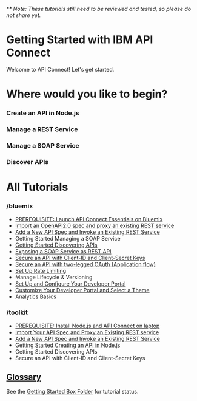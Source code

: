 _** Note: These tutorials still need to be reviewed and tested, so please do not share yet._

# Getting Started with IBM API Connect

Welcome to API Connect! Let's get started.

# Where would you like to begin?

### Create an API in Node.js

### Manage a REST Service

### Manage a SOAP Service

### Discover APIs

# All Tutorials

### /bluemix
- [PREREQUISITE: Launch API Connect Essentials on Bluemix](bluemix/0-prereq/README.md)
- [Import an OpenAPI2.0 spec and proxy an existing REST service](bluemix/1a/README.md)
- [Add a New API Spec and Invoke an Existing REST Service](bluemix/1b/README.md)
- Getting Started Managing a SOAP Service
- [Getting Started Discovering APIs](bluemix/getting-started-discovering-apis)
- [Exposing a SOAP Service as REST API](/bluemix/exposing-a-soap-service-as-rest/README.md)
- [Secure an API with Client-ID and Client-Secret Keys](bluemix/2a/README.md)
- [Secure an API with two-legged OAuth (Application flow)](bluemix/2b/README.md)
- [Set Up Rate Limiting](/bluemix/setup-rate-limiting/README.md)
- Manage Lifecycle & Versioning
- [Set Up and Configure Your Developer Portal](/bluemix/setup-config-customize-dev-portal) 
- [Customize Your Developer Portal and Select a Theme](/bluemix/customize-dev-portal-select-theme)
- Analytics Basics

### /toolkit
- [PREREQUISITE: Install Node.js and API Connect on laptop](/toolkit/0-Prereq/README.md)
- [Import Your API Spec and Proxy an Existing REST service](/toolkit/1a-import)
- [Add a New API Spec and Invoke an Existing REST Service](/toolkit/1b)
- [Getting Started Creating an API in Node.js](/toolkit/getting-started-creating-an-api-in-nodejs/README.md)
- Getting Started Discovering APIs
- Secure an API with Client-ID and Client-Secret Keys

## [Glossary](https://console.ng.bluemix.net/docs/services/apiconnect/apiconnect_overview.html#apic_glossary)

See the [Getting Started Box Folder](https://ibm.ent.box.com/folder/26921380422) for tutorial status.
